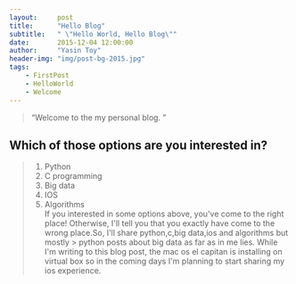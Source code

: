 ```yaml
---
layout:     post
title:      "Hello Blog"
subtitle:   " \"Hello World, Hello Blog\""
date:       2015-12-04 12:00:00
author:     "Yasin Toy"
header-img: "img/post-bg-2015.jpg"
tags:
    - FirstPost
    - HelloWorld
    - Welcome
---
```


> “Welcome to the my personal blog. ”


## Which of those options are you interested in?

> 1) Python
> 2) C programming
> 3) Big data
> 4) IOS
> 5) Algorithms                                                                                                                                                                                                                        
> If you interested in some options above, you've come to the right place! Otherwise,
> I'll tell you that you exactly have come to the wrong place.So, I'll share python,c,big data,ios and algorithms but mostly   > python posts about big data as far as in me lies. While I'm writing to this blog post, the mac os el capitan is installing on
> virtual box so in the coming days I'm planning to start sharing my ios experience.







